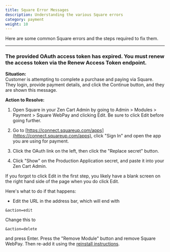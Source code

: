 ```yaml
---
title: Square Error Messages
description: Understanding the various Square errors
category: payment
weight: 10
---
```


Here are some common Square errors and the steps required to fix them. 

--- 

###  The provided OAuth access token has expired. You must renew the access token via the Renew Access Token endpoint. 

**Situation:**  
Customer is attempting to complete a purchase and paying via Square. They login, provide payment details, and click the Continue button, and they are shown this message. 

**Action to Resolve:** 

1. Open Square in your Zen Cart Admin by going to Admin > Modules > Payment > Square WebPay and clicking Edit.  Be sure to click Edit before going further. 

1. Go to [https://connect.squareup.com/apps](https://connect.squareup.com/apps), click "Sign In" and open the app you are using for payment. 

1. Click the OAuth link on the left, then click the "Replace secret" button.

1. Click "Show" on the Production Application secret, and paste it into your Zen Cart Admin. 

If you forgot to click Edit in the first step, you likely have a blank screen on the right hand side of the page when you do click Edit.

Here's what to do if that happens: 

- Edit the URL in the address bar, which will end with 

```
&action=edit
```

Change this to 

```
&action=delete 
```

and press Enter.  Press the "Remove Module" button and remove Square WebPay.  Then re-add it using the [reinstall instructions](/user/payment/square/#reinstalling-square-web-payments). 
